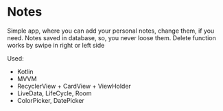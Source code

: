 # Notes

Simple app, where you can add your personal notes, change them, if you need.
Notes saved in database, so, you never loose them. Delete function works by swipe in right or left side

Used:
 - Kotlin
 - MVVM
 - RecyclerView + CardView + ViewHolder
 - LiveData, LifeCycle, Room
 - ColorPicker, DatePicker
